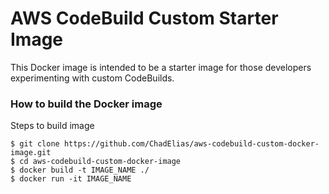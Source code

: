 # AWS CodeBuild Custom Starter Image

This Docker image is intended to be a starter image for those developers experimenting with custom CodeBuilds.

### How to build the Docker image

Steps to build image

```
$ git clone https://github.com/ChadElias/aws-codebuild-custom-docker-image.git
$ cd aws-codebuild-custom-docker-image
$ docker build -t IMAGE_NAME ./
$ docker run -it IMAGE_NAME
```